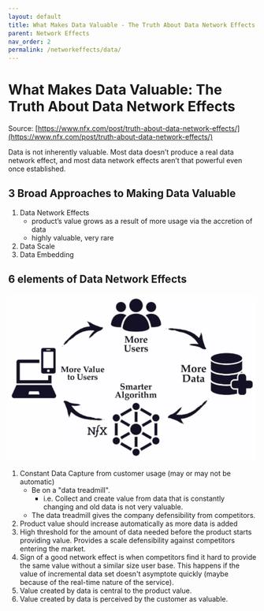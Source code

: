 ```yaml
---
layout: default
title: What Makes Data Valuable - The Truth About Data Network Effects
parent: Network Effects
nav_order: 2
permalink: /networkeffects/data/
---
```


# What Makes Data Valuable: The Truth About Data Network Effects

Source: [https://www.nfx.com/post/truth-about-data-network-effects/](https://www.nfx.com/post/truth-about-data-network-effects/)

Data is not inherently valuable. Most data doesn’t produce a real data network effect, and most data network effects aren’t that powerful even once established.

## 3 Broad Approaches to Making Data Valuable

1. Data Network Effects 
    - product’s value grows as a result of more usage via the accretion of data
    - highly valuable, very rare
2. Data Scale
3. Data Embedding

## 6 elements of Data Network Effects

![Data Network Effect Cycle](images/data-nw-cycle.png)

1. Constant Data Capture from customer usage (may or may not be automatic)
    - Be on a "data treadmill". 
        - i.e. Collect and create value from data that is constantly changing and old data is not very valuable.
    - The data treadmill gives the company defensibility from competitors.
2. Product value should increase automatically as more data is added
3. High threshold for the amount of data needed before the product starts providing value. Provides a scale defensibility against competitors entering the market.
4. Sign of a good network effect is when competitors find it hard to provide the same value without a similar size user base. This happens if the value of incremental data set doesn't asymptote quickly (maybe because of the real-time nature of the service).
5. Value created by data is central to the product value.
6. Value created by data is perceived by the customer as valuable.


